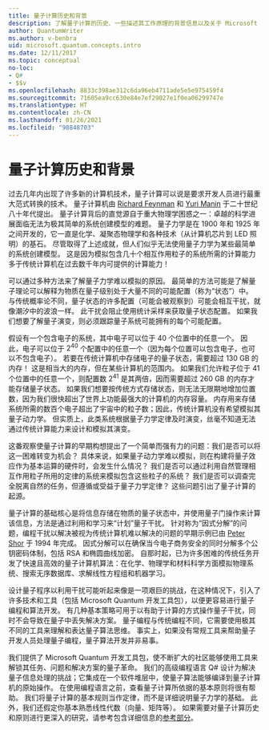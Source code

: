 ```yaml
---
title: 量子计算历史和背景
description: 了解量子计算的历史、一些描述其工作原理的背景信息以及关于 Microsoft Quantum 开发工具包的信息。
author: QuantumWriter
ms.author: v-benbra
uid: microsoft.quantum.concepts.intro
ms.date: 12/11/2017
ms.topic: conceptual
no-loc:
- Q#
- $$v
ms.openlocfilehash: 8833c398ae312c6da96eb4711ade5e5e975459f4
ms.sourcegitcommit: 71605ea9cc630e84e7ef29027e1f0ea06299747e
ms.translationtype: HT
ms.contentlocale: zh-CN
ms.lasthandoff: 01/26/2021
ms.locfileid: "98848703"
---
```

# <a name="quantum-computing-history-and-background"></a>量子计算历史和背景

过去几年内出现了许多新的计算机技术，量子计算可以说是要求开发人员进行最重大范式转换的技术。  量子计算机由 [Richard Feynman](https://en.wikipedia.org/wiki/Richard_Feynman) 和 [Yuri Manin](https://en.wikipedia.org/wiki/Yuri_Manin) 于二十世纪八十年代提出。  量子计算背后的直觉源自于重大物理学困惑之一：卓越的科学进展面临无法为极其简单的系统创建模型的难题。 量子力学是在 1900 年和 1925 年之间开发的，它一直是化学、凝聚态物理学和各种技术（从计算机芯片到 LED 照明）的基石。  尽管取得了上述成就，但人们似乎无法使用量子力学为某些最简单的系统创建模型。  这是因为模拟包含几十个相互作用粒子的系统所需的计算能力多于传统计算机在过去数千年内可提供的计算能力！

可以通过多种方法来了解量子力学难以模拟的原因。  最简单的方法可能是了解量子理论可以解释为物质在量子级别处于大量不同的可能配置（称为“状态”）中。  与传统概率论不同，量子状态的许多配置（可能会被观察到）可能会相互干扰，就像潮汐中的波浪一样。  此干扰会阻止使用统计采样来获取量子状态配置。  如果我们想要了解量子演变，则必须跟踪量子系统可能拥有的每个可能配置。  

假设有一个包含电子的系统，其中电子可以位于 $40$ 个位置中的任意一个。  因此，电子可以位于 $2^{40}$ 个配置中的任意一个（因为每个位置可以包含电子，也可以不包含电子）。 若要在传统计算机中存储电子的量子状态，需要超过 $130$ GB 的内存！  这是相当大的内存，但在某些计算机的范围内。  如果我们允许粒子位于 $41$ 个位置中的任意一个，则配置数 $2^{41}$ 是其两倍，因而需要超过 $260$ GB 的内存才能存储量子状态。 如果我们想要按传统方式存储状态，则无法无限期地增加位置数，因为我们很快超出了世界上功能最强大的计算机的内存容量。  内存用来存储系统所需的数百个电子超出了宇宙中的粒子数；因此，传统计算机没有希望模拟其量子动力学。 但实质上，此类系统根据量子力学定律及时演变，丝毫不知道无法通过传统计算能力来设计和模拟其演变。

这番观察使量子计算的早期构想提出了一个简单而强有力的问题：我们是否可以将这一困难转变为机会？  具体来说，如果量子动力学难以模拟，则在构建将量子效应作为基本运算的硬件时，会发生什么情况？  我们是否可以通过利用自然管理相互作用粒子所用的定律的系统来模拟包含这些粒子的系统？ 我们是否可以调查完全脱离自然的任务，但遵循或受益于量子力学定律？  这些问题引出了量子计算的起源。

量子计算的基础核心是将信息存储在物质的量子状态中，并使用量子门操作来计算该信息，方法是通过利用和学习来“计划”量子干扰。  针对称为“因式分解”的问题，编程干扰以解决被视为传统计算机难以解决的问题的早期示例已由 [Peter Shor](https://en.wikipedia.org/wiki/Peter_Shor) 于 1994 年完成。  因式分解可以在确保当今电子商务安全的同时分解多个公钥密码体制，包括 RSA 和椭圆曲线加密。  自那时起，已为许多困难的传统任务开发了快速且高效的量子计算机算法：在化学、物理学和材料科学方面模拟物理系统、搜索无序数据库、求解线性方程组和机器学习。

设计量子程序以利用干扰可能听起来像是一项艰巨的挑战，在这种情况下，引入了许多技术和工具（包括 Microsoft Quantum 开发工具包），以便更容易进行量子编程和算法开发。 有几种基本策略可用于以有助于计算的方式操作量子干扰，同时不会导致在量子中丢失解决方案。 量子编程与传统编程不同，它需要使用极其不同的工具来理解和表达量子算法思维。 事实上，如果没有常规工具来帮助量子开发人员处理量子编程，量子算法开发并非易事。

我们提供了 Microsoft Quantum 开发工具包，使不断扩大的社区能够使用工具来解锁其任务、问题和解决方案的量子革命。 我们的高级编程语言 Q# 设计为解决量子信息处理的挑战；它集成在一个软件堆层中，使量子算法能够编译到量子计算机的原始操作。  在使用编程语言之前，查看量子计算所依据的基本原则将很有帮助。 我们将量子计算的基本规则当作定律，而不是详细说明量子力学的基础。 此外，我们还假定你基本熟悉线性代数（向量、矩阵等）。 如果需要对量子计算历史和原则进行更深入的研究，请参考包含详细信息的[参考部分](xref:microsoft.quantum.more-information)。
